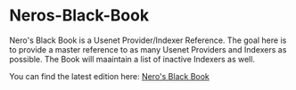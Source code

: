 # Neros-Black-Book
Nero's Black Book is a Usenet Provider/Indexer Reference.
The goal here is to provide a master reference to as many Usenet Providers and Indexers as possible.  The Book will maaintain a list of inactive Indexers as well.

You can find the latest edition here:   [Nero's Black Book](http://nerosbb.com)


